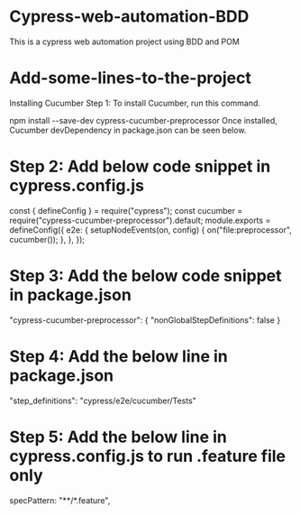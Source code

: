 # Cypress-web-automation-BDD
This is a cypress web automation project using BDD and POM

# Add-some-lines-to-the-project
Installing Cucumber
Step 1: To install Cucumber, run this command.

npm install --save-dev cypress-cucumber-preprocessor
Once installed, Cucumber devDependency in package.json can be seen below.

# Step 2: Add below code snippet in cypress.config.js

const { defineConfig } = require("cypress");
const cucumber = require("cypress-cucumber-preprocessor").default;
module.exports = defineConfig({
  e2e: {
    setupNodeEvents(on, config) {
      on("file:preprocessor", cucumber());
    },
  },
});


# Step 3: Add the below code snippet in package.json

"cypress-cucumber-preprocessor": {
    "nonGlobalStepDefinitions": false
  }

# Step 4: Add the below line in package.json
"step_definitions": "cypress/e2e/cucumber/Tests"

# Step 5: Add the below line in cypress.config.js to run .feature file only

specPattern: "**/*.feature",
